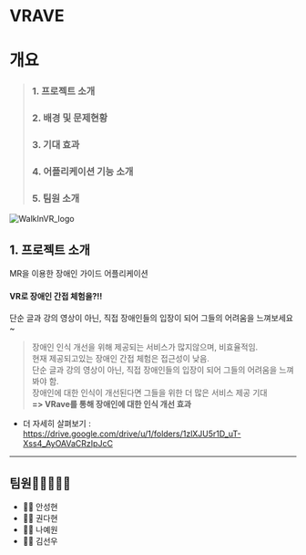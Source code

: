 # VRAVE


# 개요
 > ### 1. 프로젝트 소개
 > ### 2. 배경 및 문제현황
 > ### 3. 기대 효과
 > ### 4. 어플리케이션 기능 소개
 > ### 5. 팀원 소개
![WalkInVR_logo](https://user-images.githubusercontent.com/80326384/125542505-6b82885d-0f27-41d8-a784-d4659445b225.jpg)   


## 1. 프로젝트 소개
MR을 이용한 장애인 가이드 어플리케이션


#### VR로 장애인 간접 체험을?!!   
단순 글과 강의 영상이 아닌, 직접 장애인들의 입장이 되어 그들의 어려움을 느껴보세요~   
> 장애인 인식 개선을 위해 제공되는 서비스가 많지않으며, 비효율적임.   
현재 제공되고있는 장애인 간접 체험은 접근성이 낮음.   
단순 글과 강의 영상이 아닌, 직접 장애인들의 입장이 되어 그들의 어려움을 느껴봐야 함.   
장애인에 대한 인식이 개선된다면 그들을 위한 더 많은 서비스 제공 기대   
**=> VRave를 통해 장애인에 대한 인식 개선 효과**   
* 더 자세히 살펴보기 : <https://drive.google.com/drive/u/1/folders/1zlXJU5r1D_uT-Xss4_AyOAVaCRzIpJcC>
***
## 팀원👩🏻‍🤝‍👨🏼
* 🧑‍💻 안성현
* 👩‍💻 권다현
* 👩‍💻 나예원
* 🧑‍💻 김선우

